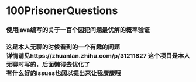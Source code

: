 # 100PrisonerQuestions
<h3>使用java编写的关于一百个囚犯问题最优解的概率验证<h3/>
这是本人无聊的时候看到的一个有趣的问题<br/>
详情请见https://zhuanlan.zhihu.com/p/31211827
这个项目是本人无聊时写的，后面懒得去优化了<br/>
有什么好的issues也阔以提出来让我康康哦
